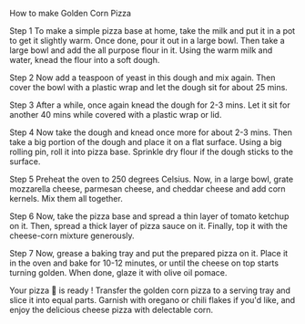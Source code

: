 How to make Golden Corn Pizza

Step 1
To make a simple pizza base at home, take the milk and put it in a pot to get it slightly warm. Once 
done, pour it out in a large bowl. Then take a large bowl and add the all purpose flour in it. Using the
 warm milk and water, knead the flour into a soft dough.

Step 2
Now add a teaspoon of yeast in this dough and mix again. Then cover the bowl with a plastic wrap and let 
the dough sit for about 25 mins.

Step 3
After a while, once again knead the dough for 2-3 mins. Let it sit for another 40 mins while covered 
with a plastic wrap or lid.

Step 4
Now take the dough and knead once more for about 2-3 mins. Then take a big portion of the dough and 
place it on a flat surface. Using a big rolling pin, roll it into pizza base. Sprinkle dry flour if the 
dough sticks to the surface.

Step 5
Preheat the oven to 250 degrees Celsius. Now, in a large bowl, grate mozzarella cheese, parmesan cheese, 
and cheddar cheese and add corn kernels. Mix them all together.

Step 6
Now, take the pizza base and spread a thin layer of tomato ketchup on it. Then, spread a thick layer of 
pizza sauce on it. Finally, top it with the cheese-corn mixture generously.

Step 7
Now, grease a baking tray and put the prepared pizza on it. Place it in the oven and bake for 10-12 
minutes, or until the cheese on top starts turning golden. When done, glaze it with olive oil pomace.

Your pizza 🍕 is ready ! Transfer the golden corn pizza to a serving tray and slice it into equal parts. 
Garnish with oregano or chili flakes if you'd like, and enjoy the delicious cheese pizza with delectable 
corn.